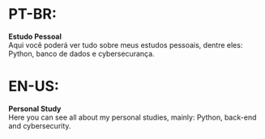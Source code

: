 # PT-BR:
  **Estudo Pessoal<br/>**
  Aqui você poderá ver tudo sobre meus estudos pessoais, dentre eles: Python, banco de dados e cybersecurança.

# EN-US:
  **Personal Study<br/>**
  Here you can see all about my personal studies, mainly: Python, back-end and cybersecurity.
    

